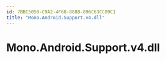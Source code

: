 ```yaml
---
id: 7BBC5050-C9A2-4F68-888B-896C63CC09C1
title: "Mono.Android.Support.v4.dll"
---
```


<a name="Mono.Android.Support.v4.dll" class="injected"></a>


# Mono.Android.Support.v4.dll
